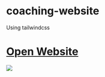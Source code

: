 # coaching-website
Using tailwindcss 
<a href="https://kameshwarsah.github.io/coaching-website/" > <h1>Open Website  </h1> </a>

<img src="https://blogger.googleusercontent.com/img/a/AVvXsEgpgXbeOsr3j2o4v4gGbU4E-xTa-QLcDOH3IRdOSSOmMsiSz3yn9x-21wrReME5HNgOCbf1AodpuErFjUyLM74sdZMdv_Zy0JiZxqc0Io5WrNniFuRasS6jBZrUi5gLUXhP1h071H9j6_n1oZYXnd0q51iCQIStLPhEA_IM88Ovnl_mSSMrpSj57uGxsQ=s16000" >


